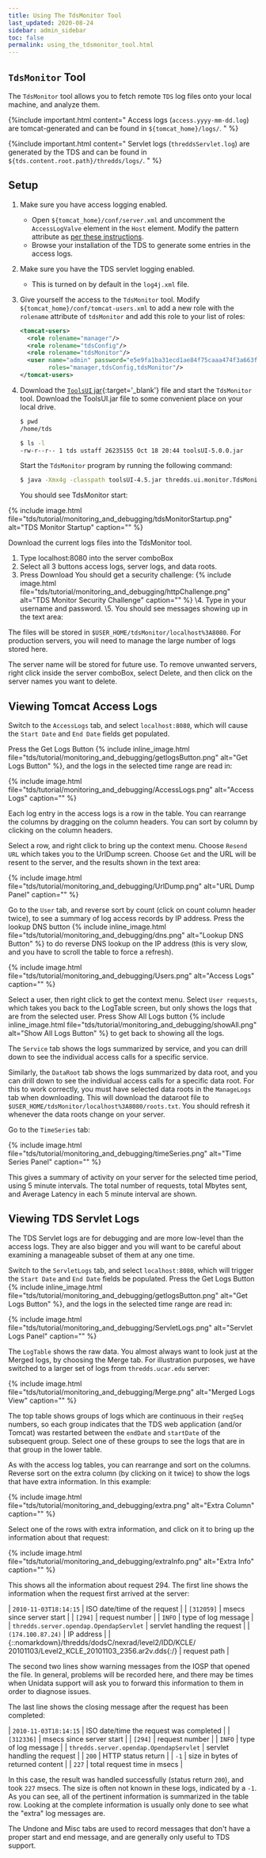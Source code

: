 ```yaml
---
title: Using The TdsMonitor Tool
last_updated: 2020-08-24
sidebar: admin_sidebar
toc: false
permalink: using_the_tdsmonitor_tool.html
---
```


## `TdsMonitor` Tool

 The `TdsMonitor` tool allows you to fetch remote `TDS` log files onto your local machine, and analyze them.

{%include important.html content="
Access logs (`access.yyyy-mm-dd.log`) are tomcat-generated and can be found in `${tomcat_home}/logs/`.
" %}

{%include important.html content="
Servlet logs (`threddsServlet.log`) are generated by the TDS and can be found in `${tds.content.root.path}/thredds/logs/`.
" %}

## Setup

1. Make sure you have access logging enabled.
   * Open `${tomcat_home}/conf/server.xml` and uncomment the `AccessLogValve` element in the `Host` element.
     Modify the pattern attribute as [per these instructions](tomcat_access_log.html#access-log-format).
   * Browse your installation of the TDS to generate some entries in the access logs.
2. Make sure you have the TDS servlet logging enabled.
   * This is turned on by default in the `log4j.xml` file.
3. Give yourself the access to the `TdsMonitor` tool.
   Modify `${tomcat_home}/conf/tomcat-users.xml` to add a new role with the `rolename` attribute of `tdsMonitor` and add this role to your list of roles:

   ~~~xml
   <tomcat-users>      
     <role rolename="manager"/>
     <role rolename="tdsConfig"/>      
     <role rolename="tdsMonitor"/>
     <user name="admin" password="e5e9fa1ba31ecd1ae84f75caaa474f3a663f05f4"
           roles="manager,tdsConfig,tdsMonitor"/>
   </tomcat-users>
   ~~~

4. Download the [`ToolsUI` jar](https://www.unidata.ucar.edu/downloads/netcdf-java/){:target='_blank'} file and start the `TdsMonitor` tool.
   Download the ToolsUI.jar file to some convenient place on your local drive.

   ~~~bash
   $ pwd
   /home/tds

   $ ls -l
   -rw-r--r-- 1 tds ustaff 26235155 Oct 18 20:44 toolsUI-5.0.0.jar
   ~~~

   Start the `TdsMonitor` program by running the following command:

   ~~~bash
   $ java -Xmx4g -classpath toolsUI-4.5.jar thredds.ui.monitor.TdsMonitor
   ~~~

   You should see TdsMonitor start:

{% include image.html file="tds/tutorial/monitoring_and_debugging/tdsMonitorStartup.png" alt="TDS Monitor Startup" caption="" %}

Download the current logs files into the TdsMonitor tool.

1. Type localhost:8080 into the server comboBox
2. Select all 3 buttons access logs, server logs, and data roots.
3. Press Download
   You should get a security challenge:
   {% include image.html file="tds/tutorial/monitoring_and_debugging/httpChallenge.png" alt="TDS Monitor Security Challenge" caption="" %}
\4. Type in your username and password.
\5. You should see messages showing up in the text area:


The files will be stored in `$USER_HOME/tdsMonitor/localhost%3A8080`.
For production servers, you will need to manage the large number of logs stored here.

The server name will be stored for future use.
To remove unwanted servers, right click inside the server comboBox, select Delete, and then click on the server names you want to delete.

## Viewing Tomcat Access Logs

Switch to the `AccessLogs` tab, and select `localhost:8080`, which will cause the `Start Date` and `End Date` fields get populated.

Press the Get Logs Button {% include inline_image.html file="tds/tutorial/monitoring_and_debugging/getlogsButton.png" alt="Get Logs Button" %}, and the logs in the selected time range are read in:

{% include image.html file="tds/tutorial/monitoring_and_debugging/AccessLogs.png" alt="Access Logs" caption="" %}

Each log entry in the access logs is a row in the table.
You can rearrange the columns by dragging on the column headers.
You can sort by column by clicking on the column headers.

Select a row, and right click to bring up the context menu. 
Choose `Resend URL` which takes you to the UrlDump screen.
Choose `Get` and the URL will be resent to the server, and the results shown in the text area:

{% include image.html file="tds/tutorial/monitoring_and_debugging/UrlDump.png" alt="URL Dump Panel" caption="" %}

Go to the `User` tab, and reverse sort by count (click on count column header twice), to see a summary of log access records by IP address.
Press the lookup DNS button {% include inline_image.html file="tds/tutorial/monitoring_and_debugging/dns.png" alt="Lookup DNS Button" %} to do reverse DNS lookup on the IP address (this is very slow, and you have to scroll the table to force a refresh).

{% include image.html file="tds/tutorial/monitoring_and_debugging/Users.png" alt="Access Logs" caption="" %}

Select a user, then right click to get the context menu.
Select `User requests`, which takes you back to the LogTable screen, but only shows the logs that are from the selected user. 
Press Show All Logs button {% include inline_image.html file="tds/tutorial/monitoring_and_debugging/showAll.png" alt="Show All Logs Button" %} to get back to showing all the logs.

The `Service` tab shows the logs summarized by service, and you can drill down to see the individual access calls for a specific service.

Similarly, the `DataRoot` tab shows the logs summarized by data root, and you can drill down to see the individual access calls for a specific data root.
For this to work correctly, you must have selected data roots in the `ManageLogs` tab when downloading.
This will download the dataroot file to `$USER_HOME/tdsMonitor/localhost%3A8080/roots.txt`.
You should refresh it whenever the data roots change on your server.

Go to the `TimeSeries` tab:

{% include image.html file="tds/tutorial/monitoring_and_debugging/timeSeries.png" alt="Time Series Panel" caption="" %}

This gives a summary of activity on your server for the selected time period, using 5 minute intervals.
The total number of requests, total Mbytes sent, and Average Latency in each 5 minute interval are shown.

## Viewing TDS Servlet Logs

The TDS Servlet logs are for debugging and are more low-level than the access logs.
They are also bigger and you will want to be careful about examining a manageable subset of them at any one time.

Switch to the `ServletLogs` tab, and select `localhost:8080`, which will trigger the `Start Date` and `End Date` fields be populated.
Press the Get Logs Button {% include inline_image.html file="tds/tutorial/monitoring_and_debugging/getlogsButton.png" alt="Get Logs Button" %}, and the logs in the selected time range are read in:

{% include image.html file="tds/tutorial/monitoring_and_debugging/ServletLogs.png" alt="Servlet Logs Panel" caption="" %}

The `LogTable` shows the raw data.
You almost always want to look just at the Merged logs, by choosing the Merge tab.
For illustration purposes, we have switched to a larger set of logs from `thredds.ucar.edu` server:

{% include image.html file="tds/tutorial/monitoring_and_debugging/Merge.png" alt="Merged Logs View" caption="" %}


The top table shows groups of logs which are continuous in their `reqSeq` numbers, so each group indicates that the TDS web application (and/or Tomcat) was restarted between the `endDate` and `startDate` of the subsequent group.
Select one of these groups to see the logs that are in that group in the lower table.

As with the access log tables, you can rearrange and sort on the columns.
Reverse sort on the extra column (by clicking on it twice) to show the logs that have extra information.
In this example:

{% include image.html file="tds/tutorial/monitoring_and_debugging/extra.png" alt="Extra Column" caption="" %}

Select one of the rows with extra information, and click on it to bring up the information about that request:

{% include image.html file="tds/tutorial/monitoring_and_debugging/extraInfo.png" alt="Extra Info" caption="" %}

This shows all the information about request 294.
The first line shows the information when the request first arrived at the server:

| `2010-11-03T18:14:15` | ISO date/time of the request |
| `[312059]` | msecs since server start |
| `[294]` | request number |
| `INFO` | type of log message |
| `thredds.server.opendap.OpendapServlet` | servlet handling the request |
| `(174.100.87.24)` | IP address |
| {::nomarkdown}/thredds/dodsC/nexrad/level2/IDD/KCLE/<BR>20101103/Level2_KCLE_20101103_2356.ar2v.dds{:/}  | request path |

The second two lines show warning messages from the IOSP that opened the file.
In general, problems will be recorded here, and there may be times when Unidata support will ask you to forward this information to them in order to diagnose issues.

The last line shows the closing message after the request has been completed:

| `2010-11-03T18:14:15` | ISO date/time the request was completed |
| `[312336]` | msecs since server start |
| `[294]` | request number |
| `INFO` | type of log message |
| `thredds.server.opendap.OpendapServlet` | servlet handling the request |
| `200` | HTTP status return |
| `-1` | size in bytes of returned content |
| `227` | total request time in msecs |

In this case, the result was handled successfully (status return `200`), and took `227` msecs.
The size is often not known in these logs, indicated by a `-1`.
As you can see, all of the pertinent information is summarized in the table row.
Looking at the complete information is usually only done to see what the "extra" log messages are.

The Undone and Misc tabs are used to record messages that don't have a proper start and end message, and are generally only useful to TDS support.